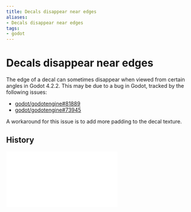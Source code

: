 ```yaml
---
title: Decals disappear near edges
aliases:
- Decals disappear near edges
tags:
- godot
---
```


# Decals disappear near edges

The edge of a decal can sometimes disappear when viewed from certain angles in Godot 4.2.2. This may be due to a bug in Godot, tracked by the following issues:

- [godot/godotengine#81889](https://github.com/godotengine/godot/issues/81889)
- [godot/godotengine#73945](https://github.com/godotengine/godot/issues/73945)

A workaround for this issue is to add more padding to the decal texture.

## History

![20240618194223](../entries/20240618194223.md)